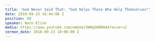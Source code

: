 ```yaml
---
title: 'God Never Said That: "God Helps Those Who Help Themselves"'
date: 2018-09-25 16:44:00 Z
position: 60
speaker: Nate Kline
media: https://www.youtube.com/embed/SWNq5W9MAd4?ecver=2
sermon_date: 2018-09-23 10:00:00 Z
---
```


